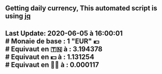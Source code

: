 ## Getting daily currency, This automated script is using [jq](https://stedolan.github.io/jq/)
## Last Update:  2020-06-05 à 16:00:01 </br># Monaie de base : 1 "EUR" 💶 </br> # Equivaut en 🇹🇳 à :  3.194378 </br> # Equivaut en 💵 à : 1.131254</br> # Equivaut en 🐱‍💻 à :  0.000117
